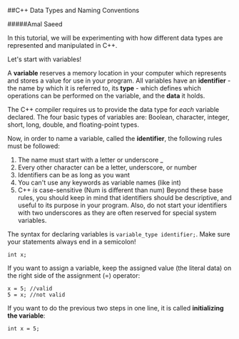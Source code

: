 ##C++ Data Types and Naming Conventions

#####Amal Saeed


In this tutorial, we will be experimenting with how different data types are represented and manipulated in C++.


Let's start with variables!

A **variable** reserves a memory location in your computer which represents and stores a value for use in your program. All variables have an **identifier** - the name by which it is referred to, its **type** - which defines which operations can be performed on the variable, and the **data** it holds.

The C++ compiler requires us to provide the data type for *each* variable declared. The four basic types of variables are: Boolean, character, integer, short, long, double, and floating-point types.

Now, in order to name a variable, called the **identifier**, the following rules must be followed:
1. The name must start with a letter or underscore _
2. Every other character can be a letter, underscore, or number
3. Identifiers can be as long as you want
4. You can't use any keywords as variable names (like int)
5. C++ *is* case-sensitive (Num is different than num)
  Beyond these base rules, you should keep in mind that identifiers should be descriptive, and useful to its purpose in your program. Also, do not start your identifiers with two underscores as they are often reserved for special system variables.

The syntax for declaring variables is `variable_type identifier;`. Make sure your statements always end in a semicolon!
```
int x;
```
If you want to assign a variable, keep the assigned value (the literal data) on the right side of the assignment (=) operator:
```
x = 5; //valid
5 = x; //not valid
```
If you want to do the previous two steps in one line, it is called **initializing the variable**:
```
int x = 5;
```


